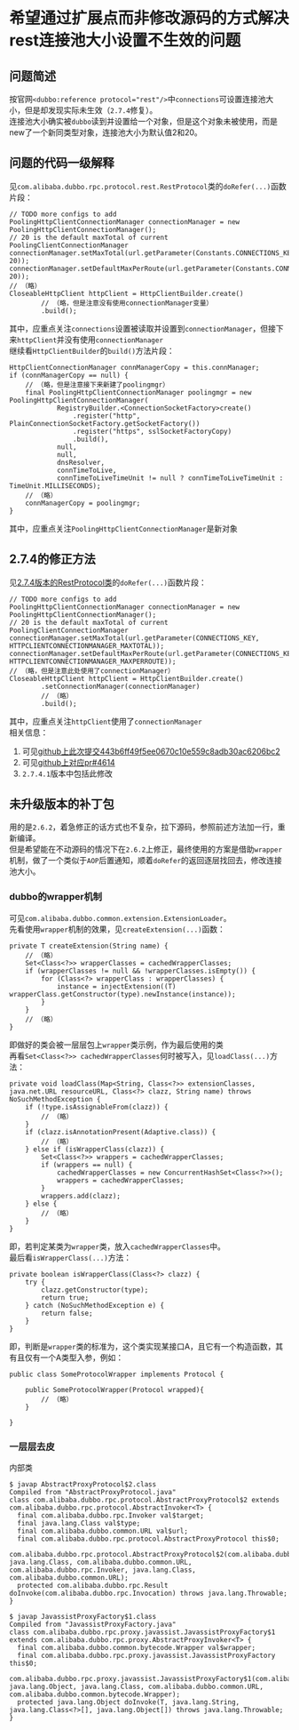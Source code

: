 # 希望通过扩展点而非修改源码的方式解决rest连接池大小设置不生效的问题

## 问题简述

按官网```<dubbo:reference protocol="rest"/>```中```connections```可设置连接池大小，但是却发现实际未生效（```2.7.4```修复）。  
连接池大小确实被```dubbo```读到并设置给一个对象，但是这个对象未被使用，而是new了一个新同类型对象，连接池大小为默认值2和20。 

## 问题的代码一级解释

见```com.alibaba.dubbo.rpc.protocol.rest.RestProtocol```类的```doRefer(...)```函数片段：  
```
// TODO more configs to add
PoolingHttpClientConnectionManager connectionManager = new PoolingHttpClientConnectionManager();
// 20 is the default maxTotal of current PoolingClientConnectionManager
connectionManager.setMaxTotal(url.getParameter(Constants.CONNECTIONS_KEY, 20));
connectionManager.setDefaultMaxPerRoute(url.getParameter(Constants.CONNECTIONS_KEY, 20));
// （略）
CloseableHttpClient httpClient = HttpClientBuilder.create()
        // （略，但是注意没有使用connectionManager变量）
        .build();
```
其中，应重点关注```connections```设置被读取并设置到```connectionManager```，但接下来```httpClient```并没有使用```connectionManager```  
继续看```HttpClientBuilder```的```build()```方法片段：  
```
HttpClientConnectionManager connManagerCopy = this.connManager;
if (connManagerCopy == null) {
    // （略，但是注意接下来新建了poolingmgr）
    final PoolingHttpClientConnectionManager poolingmgr = new PoolingHttpClientConnectionManager(
            RegistryBuilder.<ConnectionSocketFactory>create()
                .register("http", PlainConnectionSocketFactory.getSocketFactory())
                .register("https", sslSocketFactoryCopy)
                .build(),
            null,
            null,
            dnsResolver,
            connTimeToLive,
            connTimeToLiveTimeUnit != null ? connTimeToLiveTimeUnit : TimeUnit.MILLISECONDS);
    // （略）
    connManagerCopy = poolingmgr;
}
```
其中，应重点关注```PoolingHttpClientConnectionManager```是新对象

## 2.7.4的修正方法

见[2.7.4版本的RestProtocol类](https://github.com/apache/dubbo/blob/1d7e8fac4523d7482d5f2d8f25dd024807e3d3d5/dubbo-rpc/dubbo-rpc-rest/src/main/java/org/apache/dubbo/rpc/protocol/rest/RestProtocol.java)的```doRefer(...)```函数片段：  
```
// TODO more configs to add
PoolingHttpClientConnectionManager connectionManager = new PoolingHttpClientConnectionManager();
// 20 is the default maxTotal of current PoolingClientConnectionManager
connectionManager.setMaxTotal(url.getParameter(CONNECTIONS_KEY, HTTPCLIENTCONNECTIONMANAGER_MAXTOTAL));
connectionManager.setDefaultMaxPerRoute(url.getParameter(CONNECTIONS_KEY, HTTPCLIENTCONNECTIONMANAGER_MAXPERROUTE));
// （略，但是注意此处使用了connectionManager）
CloseableHttpClient httpClient = HttpClientBuilder.create()
        .setConnectionManager(connectionManager)
        // （略）
        .build();
```
其中，应重点关注```httpClient```使用了```connectionManager```  
相关信息：  
1. 可见[github上此次提交443b6ff49f5ee0670c10e559c8adb30ac6206bc2](https://github.com/apache/dubbo/commit/443b6ff49f5ee0670c10e559c8adb30ac6206bc2)
1. 可见[github上对应pr#4614](https://github.com/apache/dubbo/pull/4614)
1. ```2.7.4.1```版本中包括此修改

## 未升级版本的补丁包

用的是```2.6.2```，着急修正的话方式也不复杂，拉下源码，参照前述方法加一行，重新编译。  
但是希望能在不动源码的情况下在```2.6.2```上修正，最终使用的方案是借助```wrapper```机制，做了一个类似于```AOP```后置通知，顺着```doRefer```的返回逐层找回去，修改连接池大小。  

### dubbo的wrapper机制

可见```com.alibaba.dubbo.common.extension.ExtensionLoader```。  
先看使用```wrapper```机制的效果，见```createExtension(...)```函数：
```
private T createExtension(String name) {
    // （略）
    Set<Class<?>> wrapperClasses = cachedWrapperClasses;
    if (wrapperClasses != null && !wrapperClasses.isEmpty()) {
        for (Class<?> wrapperClass : wrapperClasses) {
            instance = injectExtension((T) wrapperClass.getConstructor(type).newInstance(instance));
        }
    }
    // （略）
}
```  
即做好的类会被一层层包上```wrapper```类示例，作为最后使用的类  
再看```Set<Class<?>> cachedWrapperClasses```何时被写入，见```loadClass(...)```方法：  
```
private void loadClass(Map<String, Class<?>> extensionClasses, java.net.URL resourceURL, Class<?> clazz, String name) throws NoSuchMethodException {
    if (!type.isAssignableFrom(clazz)) {
        // （略）
    }
    if (clazz.isAnnotationPresent(Adaptive.class)) {
        // （略）
    } else if (isWrapperClass(clazz)) {
        Set<Class<?>> wrappers = cachedWrapperClasses;
        if (wrappers == null) {
            cachedWrapperClasses = new ConcurrentHashSet<Class<?>>();
            wrappers = cachedWrapperClasses;
        }
        wrappers.add(clazz);
    } else {
        // （略）
    }
}
```
即，若判定某类为```wrapper```类，放入```cachedWrapperClasses```中。  
最后看```isWrapperClass(...)```方法：  
```
private boolean isWrapperClass(Class<?> clazz) {
    try {
        clazz.getConstructor(type);
        return true;
    } catch (NoSuchMethodException e) {
        return false;
    }
}
```
即，判断是```wrapper```类的标准为，这个类实现某接口A，且它有一个构造函数，其有且仅有一个A类型入参，例如：  
```
public class SomeProtocolWrapper implements Protocol {

    public SomeProtocolWrapper(Protocol wrapped){
        // （略）
    }

}
```

### 一层层去皮
  
内部类
```
$ javap AbstractProxyProtocol$2.class
Compiled from "AbstractProxyProtocol.java"
class com.alibaba.dubbo.rpc.protocol.AbstractProxyProtocol$2 extends com.alibaba.dubbo.rpc.protocol.AbstractInvoker<T> {
  final com.alibaba.dubbo.rpc.Invoker val$target;
  final java.lang.Class val$type;
  final com.alibaba.dubbo.common.URL val$url;
  final com.alibaba.dubbo.rpc.protocol.AbstractProxyProtocol this$0;
  com.alibaba.dubbo.rpc.protocol.AbstractProxyProtocol$2(com.alibaba.dubbo.rpc.protocol.AbstractProxyProtocol, java.lang.Class, com.alibaba.dubbo.common.URL, com.alibaba.dubbo.rpc.Invoker, java.lang.Class, com.alibaba.dubbo.common.URL);
  protected com.alibaba.dubbo.rpc.Result doInvoke(com.alibaba.dubbo.rpc.Invocation) throws java.lang.Throwable;
}
```

```
$ javap JavassistProxyFactory$1.class
Compiled from "JavassistProxyFactory.java"
class com.alibaba.dubbo.rpc.proxy.javassist.JavassistProxyFactory$1 extends com.alibaba.dubbo.rpc.proxy.AbstractProxyInvoker<T> {
  final com.alibaba.dubbo.common.bytecode.Wrapper val$wrapper;
  final com.alibaba.dubbo.rpc.proxy.javassist.JavassistProxyFactory this$0;
  com.alibaba.dubbo.rpc.proxy.javassist.JavassistProxyFactory$1(com.alibaba.dubbo.rpc.proxy.javassist.JavassistProxyFactory, java.lang.Object, java.lang.Class, com.alibaba.dubbo.common.URL, com.alibaba.dubbo.common.bytecode.Wrapper);
  protected java.lang.Object doInvoke(T, java.lang.String, java.lang.Class<?>[], java.lang.Object[]) throws java.lang.Throwable;
}
```